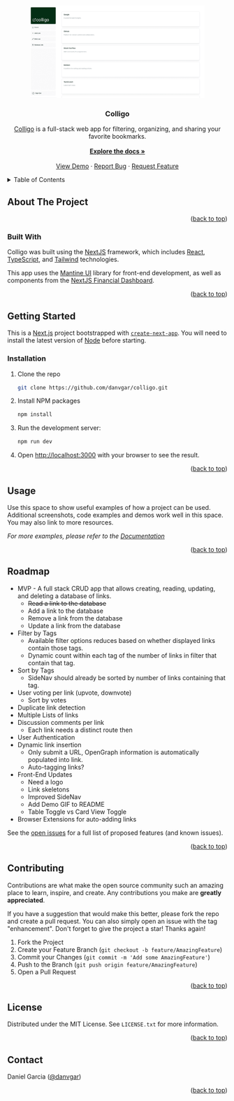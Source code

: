 <a name="readme-top"></a>
<!-- PROJECT LOGO -->
<div align="center">
  <a href="https://github.com/danvgar/colligo">
    <img src="site-preview.png" alt="Logo" width="400" height="211">
  </a>
<h3 align="center">Colligo</h3>
  <p align="center">
    <a href="https://colligo.vercel.app/">Colligo</a> is a full-stack web app for filtering, organizing, and sharing your favorite bookmarks. 
    <br />
    <br />
    <a href="https://github.com/danvgar/colligo"><strong>Explore the docs »</strong></a>
    <br />
    <br />
    <a href="https://colligo.vercel.demo/">View Demo</a>
    ·
    <a href="https://github.com/danvgar/colligo/issues">Report Bug</a>
    ·
    <a href="https://github.com/danvgar/colligo/issues">Request Feature</a>
  </p>
</div>

<!-- TABLE OF CONTENTS -->
<details>
  <summary>Table of Contents</summary>
  <ol>
    <li>
      <a href="#about-the-project">About The Project</a>
      <ul>
        <li><a href="#built-with">Built With</a></li>
      </ul>
    </li>
    <li>
      <a href="#getting-started">Getting Started</a>
      <ul>
        <li><a href="#prerequisites">Prerequisites</a></li>
        <li><a href="#installation">Installation</a></li>
      </ul>
    </li>
    <li><a href="#usage">Usage</a></li>
    <li><a href="#roadmap">Roadmap</a></li>
    <li><a href="#contributing">Contributing</a></li>
    <li><a href="#license">License</a></li>
    <li><a href="#contact">Contact</a></li>
    <li><a href="#acknowledgments">Acknowledgments</a></li>
  </ol>
</details>

<!-- ABOUT THE PROJECT -->

## About The Project

<!-- [![Product Name Screen Shot][product-screenshot]](https://example.com) -->

<p align="right">(<a href="#readme-top">back to top</a>)</p>

### Built With

Colligo was built using the <a href="https://nextjs.org/">NextJS</a> framework, which includes <a href="https://react.dev/">React</a>, <a href="https://www.typescriptlang.org/">TypeScript</a>, and <a href="https://tailwindcss.com/">Tailwind</a> technologies. 

This app uses the <a href="https://mantine.dev/">Mantine UI</a> library for front-end development, as well as components from the <a href="https://nextjs.org/learn/dashboard-app">NextJS Financial Dashboard</a>.

<p align="right">(<a href="#readme-top">back to top</a>)</p>

<!-- GETTING STARTED -->

## Getting Started

This is a [Next.js](https://nextjs.org/) project bootstrapped with [`create-next-app`](https://github.com/vercel/next.js/tree/canary/packages/create-next-app). You will need to install the latest version of [Node](https://nodejs.org/en/download) before starting.

### Installation

1. Clone the repo
   ```bash
   git clone https://github.com/danvgar/colligo.git
   ```
2. Install NPM packages
   ```bash
   npm install
   ```
3. Run the development server:
   ```bash
   npm run dev
   ```
4. Open [http://localhost:3000](http://localhost:3000) with your browser to see the result.

<p align="right">(<a href="#readme-top">back to top</a>)</p>

<!-- USAGE EXAMPLES -->

## Usage

Use this space to show useful examples of how a project can be used. Additional screenshots, code examples and demos work well in this space. You may also link to more resources.

_For more examples, please refer to the [Documentation](https://example.com)_

<p align="right">(<a href="#readme-top">back to top</a>)</p>

<!-- ROADMAP -->

## Roadmap

- MVP - A full stack CRUD app that allows creating, reading, updating, and deleting a database of links.
  - ~~Read a link to the database~~
  - Add a link to the database
  - Remove a link from the database
  - Update a link from the database
- Filter by Tags
  - Available filter options reduces based on whether displayed links contain those tags.
  - Dynamic count within each tag of the number of links in filter that contain that tag.
- Sort by Tags
  - SideNav should already be sorted by number of links containing that tag.
- User voting per link (upvote, downvote)
  - Sort by votes
- Duplicate link detection
- Multiple Lists of links
- Discussion comments per link
  - Each link needs a distinct route then
- User Authentication
- Dynamic link insertion
  - Only submit a URL, OpenGraph information is automatically populated into link.
  - Auto-tagging links?
- Front-End Updates
  - Need a logo
  - Link skeletons
  - Improved SideNav
  - Add Demo GIF to README
  - Table Toggle vs Card View Toggle
- Browser Extensions for auto-adding links

See the [open issues](https://github.com/danvgar/colligo/issues) for a full list of proposed features (and known issues).

<p align="right">(<a href="#readme-top">back to top</a>)</p>

<!-- CONTRIBUTING -->

## Contributing

Contributions are what make the open source community such an amazing place to learn, inspire, and create. Any contributions you make are **greatly appreciated**.

If you have a suggestion that would make this better, please fork the repo and create a pull request. You can also simply open an issue with the tag "enhancement".
Don't forget to give the project a star! Thanks again!

1. Fork the Project
2. Create your Feature Branch (`git checkout -b feature/AmazingFeature`)
3. Commit your Changes (`git commit -m 'Add some AmazingFeature'`)
4. Push to the Branch (`git push origin feature/AmazingFeature`)
5. Open a Pull Request

<p align="right">(<a href="#readme-top">back to top</a>)</p>

<!-- LICENSE -->

## License

Distributed under the MIT License. See `LICENSE.txt` for more information.

<p align="right">(<a href="#readme-top">back to top</a>)</p>

<!-- CONTACT -->

## Contact

Daniel Garcia ([@danvgar](https://danvgar.co/))

<p align="right">(<a href="#readme-top">back to top</a>)</p>

<!-- ACKNOWLEDGMENTS

## Acknowledgments

- []()
- []()
- []() -->

<!-- <p align="right">(<a href="#readme-top">back to top</a>)</p> -->

<!-- MARKDOWN LINKS & IMAGES -->
<!-- https://www.markdownguide.org/basic-syntax/#reference-style-links -->

[contributors-shield]: https://img.shields.io/github/contributors/danvgar/colligo.svg?style=for-the-badge
[contributors-url]: https://github.com/danvgar/colligo/graphs/contributors
[forks-shield]: https://img.shields.io/github/forks/danvgar/colligo.svg?style=for-the-badge
[forks-url]: https://github.com/danvgar/colligo/network/members
[stars-shield]: https://img.shields.io/github/stars/danvgar/colligo.svg?style=for-the-badge
[stars-url]: https://github.com/danvgar/colligo/stargazers
[issues-shield]: https://img.shields.io/github/issues/danvgar/colligo.svg?style=for-the-badge
[issues-url]: https://github.com/danvgar/colligo/issues
[license-shield]: https://img.shields.io/github/license/danvgar/colligo.svg?style=for-the-badge
[license-url]: https://github.com/danvgar/colligo/blob/master/LICENSE.txt
[linkedin-shield]: https://img.shields.io/badge/-LinkedIn-black.svg?style=for-the-badge&logo=linkedin&colorB=555
[linkedin-url]: https://linkedin.com/in/danvgar
[product-screenshot]: images/screenshot.png
[Next.js]: https://img.shields.io/badge/next.js-000000?style=for-the-badge&logo=nextdotjs&logoColor=white
[Next-url]: https://nextjs.org/
[React.js]: https://img.shields.io/badge/React-20232A?style=for-the-badge&logo=react&logoColor=61DAFB
[React-url]: https://reactjs.org/
[Vue.js]: https://img.shields.io/badge/Vue.js-35495E?style=for-the-badge&logo=vuedotjs&logoColor=4FC08D
[Vue-url]: https://vuejs.org/
[Angular.io]: https://img.shields.io/badge/Angular-DD0031?style=for-the-badge&logo=angular&logoColor=white
[Angular-url]: https://angular.io/
[Svelte.dev]: https://img.shields.io/badge/Svelte-4A4A55?style=for-the-badge&logo=svelte&logoColor=FF3E00
[Svelte-url]: https://svelte.dev/
[Laravel.com]: https://img.shields.io/badge/Laravel-FF2D20?style=for-the-badge&logo=laravel&logoColor=white
[Laravel-url]: https://laravel.com
[Bootstrap.com]: https://img.shields.io/badge/Bootstrap-563D7C?style=for-the-badge&logo=bootstrap&logoColor=white
[Bootstrap-url]: https://getbootstrap.com
[JQuery.com]: https://img.shields.io/badge/jQuery-0769AD?style=for-the-badge&logo=jquery&logoColor=white
[JQuery-url]: https://jquery.com
